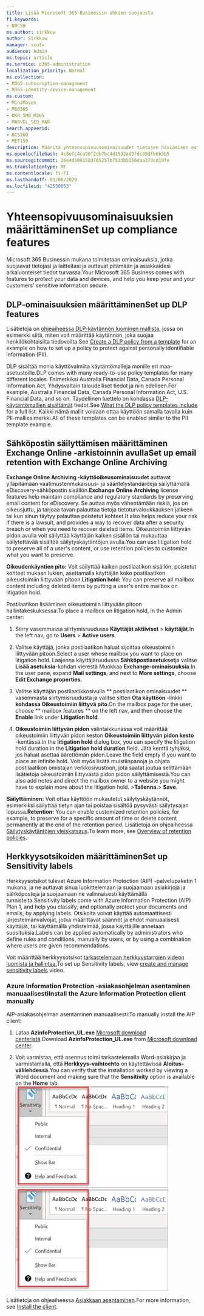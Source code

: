 ```yaml
---
title: Lisää Microsoft 365 Businessin uhkien suojausta
f1.keywords:
- NOCSH
ms.author: sirkkuw
author: Sirkkuw
manager: scotv
audience: Admin
ms.topic: article
ms.service: o365-administration
localization_priority: Normal
ms.collection:
- M365-subscription-management
- M365-identity-device-management
ms.custom:
- MiniMaven
- MSB365
- OKR_SMB_M365
- MARVEL_SEO_MAR
search.appverid:
- BCS160
- MET150
description: Määritä yhteensopivuusominaisuudet tietojen häviämisen estämiseksi ja suojaa asiakkaiden ja asiakkaidesi arkaluonteisten tietojen suojaamiseksi.
ms.openlocfilehash: 4c8efc4ca96f2db7bc4d1592ad3fdc85dfb6b3b5
ms.sourcegitcommit: 26e4d5091583765257b7533b5156daa373cd19fe
ms.translationtype: MT
ms.contentlocale: fi-FI
ms.lasthandoff: 03/06/2020
ms.locfileid: "42550053"
---
```

# <a name="set-up-compliance-features"></a><span data-ttu-id="e9cad-103">Yhteensopivuusominaisuuksien määrittäminen</span><span class="sxs-lookup"><span data-stu-id="e9cad-103">Set up compliance features</span></span>

<span data-ttu-id="e9cad-104">Microsoft 365 Businessin mukana toimitetaan ominaisuuksia, jotka suojaavat tietojasi ja laitteitasi ja auttavat pitämään ja asiakkaidesi arkaluonteiset tiedot turvassa.</span><span class="sxs-lookup"><span data-stu-id="e9cad-104">Your Microsoft 365 Business comes with features to protect your data and devices, and help you keep your and your customers' sensitive information secure.</span></span>

## <a name="set-up-dlp-features"></a><span data-ttu-id="e9cad-105">DLP-ominaisuuksien määrittäminen</span><span class="sxs-lookup"><span data-stu-id="e9cad-105">Set up DLP features</span></span>

<span data-ttu-id="e9cad-106">Lisätietoja on [ohjeaiheessa DLP-käytännön luominen mallista,](https://support.office.com/article/59414438-99f5-488b-975c-5023f2254369) jossa on esimerkki siitä, miten voit määrittää käytännön, joka suojaa henkilökohtaisilta tiedovoilta.</span><span class="sxs-lookup"><span data-stu-id="e9cad-106">See [Create a DLP policy from a template](https://support.office.com/article/59414438-99f5-488b-975c-5023f2254369) for an example on how to set up a policy to protect against personally identifiable information (PII).</span></span> 
  
<span data-ttu-id="e9cad-107">DLP sisältää monia käyttövalmiita käytäntömalleja monille eri maa-asetustoille.</span><span class="sxs-lookup"><span data-stu-id="e9cad-107">DLP comes with many ready-to-use policy templates for many different locales.</span></span> <span data-ttu-id="e9cad-108">Esimerkiksi Australia Financial Data, Canada Personal Information Act, Yhdysvaltain taloudelliset tiedot ja niin edelleen.</span><span class="sxs-lookup"><span data-stu-id="e9cad-108">For example, Australia Financial Data, Canada Personal Information Act, U.S. Financial Data, and so on.</span></span> <span data-ttu-id="e9cad-109">Täydellinen luettelo on kohdassa [DLP-käytäntömallien sisältämät](https://support.office.com/article/c2e588d3-8f4f-4937-a286-8c399f28953a) tiedot.</span><span class="sxs-lookup"><span data-stu-id="e9cad-109">See [What the DLP policy templates include](https://support.office.com/article/c2e588d3-8f4f-4937-a286-8c399f28953a) for a full list.</span></span> <span data-ttu-id="e9cad-110">Kaikki nämä mallit voidaan ottaa käyttöön samalla tavalla kuin PII-malliesimerkki.</span><span class="sxs-lookup"><span data-stu-id="e9cad-110">All of these templates can be enabled similar to the PII template example.</span></span> 
  
## <a name="set-up-email-retention-with-exchange-online-archiving"></a><span data-ttu-id="e9cad-111">Sähköpostin säilyttämisen määrittäminen Exchange Online -arkistoinnin avulla</span><span class="sxs-lookup"><span data-stu-id="e9cad-111">Set up email retention with Exchange Online Archiving</span></span>

 <span data-ttu-id="e9cad-112">**Exchange Online Archiving -käyttöoikeusominaisuudet** auttavat ylläpitämään vaatimustenmukaisuus- ja sääntelystandardeja säilyttämällä eDiscovery-sähköpostin sisällön.</span><span class="sxs-lookup"><span data-stu-id="e9cad-112">**Exchange Online Archiving** license features help maintain compliance and regulatory standards by preserving email content for eDiscovery.</span></span> <span data-ttu-id="e9cad-113">Se auttaa myös vähentämään riskiä, jos on oikeusjuttu, ja tarjoaa tavan palauttaa tietoja tietoturvaloukkauksen jälkeen tai kun sinun täytyy palauttaa poistetut kohteet.</span><span class="sxs-lookup"><span data-stu-id="e9cad-113">It also helps reduce your risk if there is a lawsuit, and provides a way to recover data after a security breach or when you need to recover deleted items.</span></span> <span data-ttu-id="e9cad-114">Oikeustoimiin liittyvän pidon avulla voit säilyttää käyttäjän kaiken sisällön tai mukauttaa säilytettävää sisältöä säilytyskäytäntöjen avulla.</span><span class="sxs-lookup"><span data-stu-id="e9cad-114">You can use litigation hold to preserve all of a user's content, or use retention policies to customize what you want to preserve.</span></span>
  
<span data-ttu-id="e9cad-115">**Oikeudenkäyntien pito:** Voit säilyttää kaiken postilaatikon sisällön, poistetut kohteet mukaan lukien, asettamalla käyttäjän koko postilaatikon oikeustoimiin liittyvään pitoon.</span><span class="sxs-lookup"><span data-stu-id="e9cad-115">**Litigation hold:** You can preserve all mailbox content including deleted items by putting a user's entire mailbox on litigation hold.</span></span> 
    
<span data-ttu-id="e9cad-116">Postilaatikon lisääminen oikeustoimiin liittyvään pitoon hallintakeskuksessa:</span><span class="sxs-lookup"><span data-stu-id="e9cad-116">To place a mailbox on litigation hold, in the Admin center:</span></span>
    
1. <span data-ttu-id="e9cad-117">Siirry vasemmassa siirtymisruudussa **Käyttäjät aktiiviset** \> **käyttäjät**.</span><span class="sxs-lookup"><span data-stu-id="e9cad-117">In the left nav, go to **Users** \> **Active users**.</span></span>
    
2. <span data-ttu-id="e9cad-118">Valitse käyttäjä, jonka postilaatikon haluat sijoittaa oikeustoimiin liittyvään pitoon.</span><span class="sxs-lookup"><span data-stu-id="e9cad-118">Select a user whose mailbox you want to place on litigation hold.</span></span> <span data-ttu-id="e9cad-119">Laajenna käyttäjäruudussa **Sähköpostiasetukset**ja valitse **Lisää asetuksia**-kohdan vierestä Muokkaa **Exchange-ominaisuuksia**.</span><span class="sxs-lookup"><span data-stu-id="e9cad-119">In the user pane, expand **Mail settings**, and next to **More settings**, choose **Edit Exchange properties**.</span></span>
    
3. <span data-ttu-id="e9cad-120">Valitse käyttäjän postilaatikkosivulla \*\* postilaatikon ominaisuudet \*\* vasemmasta siirtymisruudusta ja valitse sitten **Ota käyttöön** -linkki **kohdassa Oikeustoimiin liittyvä pito**.</span><span class="sxs-lookup"><span data-stu-id="e9cad-120">On the mailbox page for the user, choose \*\* mailbox features \*\* on the left nav, and then choose the **Enable** link under **Litigation hold**.</span></span>
    
4. <span data-ttu-id="e9cad-121">**Oikeustoimiin liittyvän pidon** valintaikkunassa voit määrittää oikeustoimiin liittyvän pidon keston **Oikeustoimiin liittyvän pidon kesto** -kentässä.</span><span class="sxs-lookup"><span data-stu-id="e9cad-121">In the **litigation hold** dialog box, you can specify the litigation hold duration in the **Litigation hold duration** field.</span></span> <span data-ttu-id="e9cad-122">Jätä kenttä tyhjäksi, jos haluat asettaa äärettömän pidon.</span><span class="sxs-lookup"><span data-stu-id="e9cad-122">Leave the field empty if you want to place an infinite hold.</span></span> <span data-ttu-id="e9cad-123">Voit myös lisätä muistiinpanoja ja ohjata postilaatikon omistajan verkkosivustoon, jota saatat joutua selittämään lisätietoja oikeustoimiin liittyvästä pidon pidon säilyttämisestä.</span><span class="sxs-lookup"><span data-stu-id="e9cad-123">You can also add notes and direct the mailbox owner to a website you might have to explain more about the litigation hold.</span></span> <span data-ttu-id="e9cad-124">\>**Tallenna.**</span><span class="sxs-lookup"><span data-stu-id="e9cad-124">\> **Save**.</span></span>
    
<span data-ttu-id="e9cad-125">**Säilyttäminen:** Voit ottaa käyttöön mukautetut säilytyskäytännöt, esimerkiksi säilyttää tietyn ajan tai poistaa sisältöä pysyvästi säilytysajan lopussa.</span><span class="sxs-lookup"><span data-stu-id="e9cad-125">**Retention:** You can enable customized retention policies, for example, to preserve for a specific amount of time or delete content permanently at the end of the retention period.</span></span> <span data-ttu-id="e9cad-126">Lisätietoja on ohjeaiheessa [Säilytyskäytäntöjen yleiskatsaus](https://support.office.com/article/5e377752-700d-4870-9b6d-12bfc12d2423).</span><span class="sxs-lookup"><span data-stu-id="e9cad-126">To learn more, see [Overview of retention policies](https://support.office.com/article/5e377752-700d-4870-9b6d-12bfc12d2423).</span></span>

## <a name="set-up-sensitivity-labels"></a><span data-ttu-id="e9cad-127">Herkkyysotsikoiden määrittäminen</span><span class="sxs-lookup"><span data-stu-id="e9cad-127">Set up Sensitivity labels</span></span>

<span data-ttu-id="e9cad-128">Herkkyysotsikot tulevat Azure Information Protection (AIP) -palvelupaketin 1 mukana, ja ne auttavat sinua luokittelemaan ja suojaamaan asiakirjoja ja sähköposteja ja suojaamaan ne valinnaisesti käyttämällä tunnisteita.</span><span class="sxs-lookup"><span data-stu-id="e9cad-128">Sensitivity labels come with Azure Information Protection (AIP) Plan 1, and help you classify, and optionally protect your documents and emails, by applying labels.</span></span> <span data-ttu-id="e9cad-129">Otsikoita voivat käyttää automaattisesti järjestelmänvalvojat, jotka määrittävät säännöt ja ehdot manuaalisesti käyttäjät, tai käyttämällä yhdistelmää, jossa käyttäjille annetaan suosituksia.</span><span class="sxs-lookup"><span data-stu-id="e9cad-129">Labels can be applied automatically by administrators who define rules and conditions, manually by users, or by using a combination where users are given recommendations.</span></span>

<span data-ttu-id="e9cad-130">Voit määrittää herkkyysotsikot [tarkastelemaan herkkyystarrojen videon luomista ja hallintaa.](https://support.office.com/article/2fb96b54-7dd2-4f0c-ac8d-170790d4b8b9)</span><span class="sxs-lookup"><span data-stu-id="e9cad-130">To set up Sensitivity labels, view [create and manage sensitivity labels](https://support.office.com/article/2fb96b54-7dd2-4f0c-ac8d-170790d4b8b9) video.</span></span>



### <a name="install-the-azure-information-protection-client-manually"></a><span data-ttu-id="e9cad-131">Azure Information Protection -asiakasohjelman asentaminen manuaalisesti</span><span class="sxs-lookup"><span data-stu-id="e9cad-131">Install the Azure Information Protection client manually</span></span>

<span data-ttu-id="e9cad-132">AIP-asiakasohjelman asentaminen manuaalisesti:</span><span class="sxs-lookup"><span data-stu-id="e9cad-132">To manually install the AIP client:</span></span>

1. <span data-ttu-id="e9cad-133">Lataa **AzinfoProtection_UL.exe** [Microsoft download centeristä](https://www.microsoft.com/download/details.aspx?id=53018).</span><span class="sxs-lookup"><span data-stu-id="e9cad-133">Download **AzinfoProtection_UL.exe** from [Microsoft download center](https://www.microsoft.com/download/details.aspx?id=53018).</span></span>
 
2. <span data-ttu-id="e9cad-134">Voit varmistaa, että asennus toimi tarkastelemalla Word-asiakirjaa ja varmistamalla, että **Herkkyys-vaihtoehto** on käytettävissä **Aloitus-välilehdessä.**</span><span class="sxs-lookup"><span data-stu-id="e9cad-134">You can verify that the installation worked by viewing a Word document and making sure that the **Sensitivity** option is available on the **Home** tab.</span></span>
<br/><span data-ttu-id="e9cad-135">![Word-asiakirjan avattava suojausvälilehti.](../media/word-sensitivity.png)</span><span class="sxs-lookup"><span data-stu-id="e9cad-135">![Protection tab drop-down in a Word document.](../media/word-sensitivity.png)</span></span>

<span data-ttu-id="e9cad-136">Lisätietoja on ohjeaiheessa [Asiakkaan asentaminen](https://docs.microsoft.com/azure/information-protection/infoprotect-tutorial-step3).</span><span class="sxs-lookup"><span data-stu-id="e9cad-136">For more information, see [Install the client](https://docs.microsoft.com/azure/information-protection/infoprotect-tutorial-step3).</span></span>

